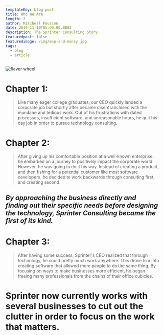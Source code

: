 ```yaml
---
templateKey: blog-post
title: Who We Are
length: 2
author: Mitchell Pousson
date: 2019-11-10T05:00:00.000Z
description: The Sprinter Consulting Story
featuredpost: false
featuredimage: /img/map-and-money.jpg
tags:
  - blog
  - article
---
```

![flavor wheel](/img/map-and-money.jpg)

# **Chapter 1:**

> Like many eager college graduates, our CEO quickly landed a corporate job but shortly after became disenfranchised with the mundane and tedious work. Out of his frustrations with dated processes, insufficient software, and unreasonable hours, he quit his day job in order to pursue technology consulting.

# **Chapter 2:** 

> After giving up his comfortable position at a well-known enterprise, he embarked on a journey to positively impact the corporate world. However, he was going to do it his way. Instead of creating a product, and then fishing for a potential customer like most software developers, he decided to work backwards through consulting first, and creating second.

## _By approaching the business directly and finding out their specific needs before designing the technology, Sprinter Consulting became the first of its kind._

# **Chapter 3:**

> After having some success, Sprinter's CEO realized that through technology, he could pretty much work anywhere. This drove him into creating software that allowed more people to do the same thing. By focusing on ways to make businesses more efficient, he began freeing many professionals from the chains of their office cubicles.

# Sprinter now currently works with several businesses to cut out the clutter in order to focus on the work that matters.
